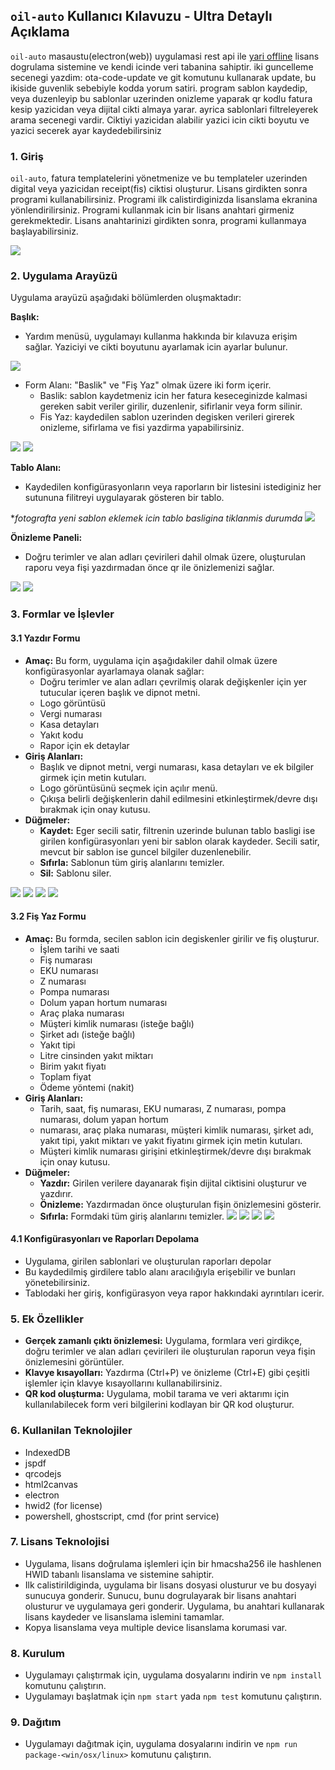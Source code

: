 ## `oil-auto` Kullanıcı Kılavuzu - Ultra Detaylı Açıklama

`oil-auto` masaustu(electron(web)) uygulamasi rest api ile [yari offline](https://drive.google.com/file/d/16WvenQsLejOwUO1DhBnRCRlj3wy6wQJw/view?usp=drive_link)
lisans dogrulama sistemine ve kendi icinde veri tabanina sahiptir. iki
guncelleme secenegi yazdim: ota-code-update ve git komutunu kullanarak update,
bu ikiside guvenlik sebebiyle kodda yorum satiri. program sablon kaydedip, veya
duzenleyip bu sablonlar uzerinden onizleme yaparak qr kodlu fatura kesip
yazicidan veya dijital cikti almaya yarar. ayrica sablonlari filtreleyerek arama
secenegi vardir. Ciktiyi yazicidan alabilir yazici icin cikti boyutu ve yazici
secerek ayar kaydedebilirsiniz

### 1. Giriş

`oil-auto`, fatura templatelerini yönetmenize ve bu templateler uzerinden
digital veya yazicidan receipt(fis) ciktisi oluşturur. Lisans girdikten sonra
programi kullanabilirsiniz. Programi ilk calistirdiginizda lisanslama ekranina
yönlendirilirsiniz. Programi kullanmak icin bir lisans
anahtari girmeniz gerekmektedir. Lisans anahtarinizi girdikten sonra, programi
kullanmaya başlayabilirsiniz.

![](./ss/licenser.png)

### 2. Uygulama Arayüzü

Uygulama arayüzü aşağıdaki bölümlerden oluşmaktadır:

**Başlık:**

* Yardım menüsü, uygulamayı kullanma hakkında bir kılavuza erişim sağlar.
Yaziciyi ve cikti boyutunu ayarlamak icin ayarlar bulunur.

![](./ss/preferences_help_ui.png)

* Form Alanı: "Baslik" ve "Fiş Yaz" olmak üzere iki form içerir.
  * Baslik: sablon kaydetmeniz icin her fatura keseceginizde kalmasi gereken
  sabit veriler girilir, duzenlenir, sifirlanir veya form silinir.
  * Fis Yaz: kaydedilen sablon uzerinden degisken verileri girerek onizleme,
  sifirlama ve fisi yazdirma yapabilirsiniz.

![](./ss/baslik_blur_nonselect.png)
![](./ss/fis_blur_nonselect.png)

**Tablo Alanı:**

* Kaydedilen konfigürasyonların veya raporların bir listesini istediginiz her
sutununa filitreyi uygulayarak gösteren bir tablo.

*_fotografta yeni sablon eklemek icin tablo basligina tiklanmis durumda_
![](./ss/new_baslik.png)

**Önizleme Paneli:**

* Doğru terimler ve alan adları çevirileri dahil olmak üzere, oluşturulan raporu
veya fişi yazdırmadan önce qr ile önizlemenizi sağlar.

![](./ss/fis_preview.png)
![](./ss/baslik_bot_preview.png)

### 3. Formlar ve İşlevler

#### 3.1 Yazdır Formu

* **Amaç:** Bu form, uygulama için aşağıdakiler dahil olmak üzere konfigürasyonlar ayarlamaya olanak sağlar:
    * Doğru terimler ve alan adları çevrilmiş olarak değişkenler için yer tutucular içeren başlık ve dipnot metni.
    * Logo görüntüsü
    * Vergi numarası
    * Kasa detayları
    * Yakıt kodu
    * Rapor için ek detaylar
* **Giriş Alanları:**
    * Başlık ve dipnot metni, vergi numarası, kasa detayları ve ek bilgiler girmek için metin kutuları.
    * Logo görüntüsünü seçmek için açılır menü.
    * Çıkışa belirli değişkenlerin dahil edilmesini etkinleştirmek/devre dışı bırakmak için onay kutusu.
* **Düğmeler:**
    * **Kaydet:** Eger secili satir, filtrenin uzerinde bulunan tablo basligi
    ise girilen konfigürasyonları yeni bir sablon olarak kaydeder. Secili satir,
    mevcut bir sablon ise guncel bilgiler duzenlenebilir.
    * **Sıfırla:** Sablonun tüm giriş alanlarını temizler.
    * **Sil:** Sablonu siler.

![](./ss/baslik_blur_nonselect.png)
![](./ss/new_baslik.png)
![](./ss/baslik_top.png)
![](./ss/baslik_bot.png)
#### 3.2 Fiş Yaz Formu

* **Amaç:** Bu formda, secilen sablon icin degiskenler girilir ve fiş oluşturur.
    * İşlem tarihi ve saati
    * Fiş numarası
    * EKU numarası
    * Z numarası
    * Pompa numarası
    * Dolum yapan hortum numarası
    * Araç plaka numarası
    * Müşteri kimlik numarası (isteğe bağlı)
    * Şirket adı (isteğe bağlı)
    * Yakıt tipi
    * Litre cinsinden yakıt miktarı
    * Birim yakıt fiyatı
    * Toplam fiyat
    * Ödeme yöntemi (nakit)
* **Giriş Alanları:**
    * Tarih, saat, fiş numarası, EKU numarası, Z numarası, pompa numarası, dolum yapan hortum
    * numarası, araç plaka numarası, müşteri kimlik numarası, şirket adı, yakıt tipi, yakıt miktarı ve yakıt fiyatını girmek için metin kutuları.
    * Müşteri kimlik numarası girişini etkinleştirmek/devre dışı bırakmak için onay kutusu.
* **Düğmeler:**
    * **Yazdır:** Girilen verilere dayanarak fişin dijital ciktisini oluşturur
    ve yazdırır.
    * **Önizleme:** Yazdırmadan önce oluşturulan fişin önizlemesini gösterir.
    * **Sıfırla:** Formdaki tüm giriş alanlarını temizler.
![](./ss/fis_blur_nonselect.png)
![](./ss/fis_empty.png)
![](./ss/fis_filled.png)
![](./ss/fis_preview.png)


#### 4.1 Konfigürasyonları ve Raporları Depolama

* Uygulama, girilen sablonlari ve oluşturulan raporları depolar
* Bu kaydedilmiş girdilere tablo alanı aracılığıyla erişebilir ve bunları yönetebilirsiniz.
* Tablodaki her giriş, konfigürasyon veya rapor hakkındaki ayrıntıları icerir.

### 5. Ek Özellikler

* **Gerçek zamanlı çıktı önizlemesi:** Uygulama, formlara veri girdikçe, doğru terimler ve alan adları çevirileri ile oluşturulan raporun veya fişin önizlemesini görüntüler.
* **Klavye kısayolları:** Yazdırma (Ctrl+P) ve önizleme (Ctrl+E) gibi çeşitli işlemler için klavye kısayollarını kullanabilirsiniz.
* **QR kod oluşturma:** Uygulama, mobil tarama ve veri aktarımı için kullanılabilecek form veri bilgilerini kodlayan bir QR kod oluşturur.

### 6. Kullanilan Teknolojiler

* IndexedDB
* jspdf
* qrcodejs
* html2canvas
* electron
* hwid2 (for license)
* powershell, ghostscript, cmd (for print service)

### 7. Lisans Teknolojisi
* Uygulama, lisans doğrulama işlemleri için bir hmacsha256 ile hashlenen HWID tabanlı lisanslama ve sistemine sahiptir.
* Ilk calistirildiginda, uygulama bir lisans dosyasi olusturur ve bu dosyayi
  sunucuya gonderir. Sunucu, bunu dogrulayarak bir lisans anahtari olusturur
  ve uygulamaya geri gonderir. Uygulama, bu anahtari kullanarak lisans kaydeder ve lisanslama islemini tamamlar.
* Kopya lisanslama veya multiple device lisanslama korumasi var.

### 8. Kurulum

* Uygulamayı çalıştırmak için, uygulama dosyalarını indirin ve
`npm install` komutunu çalıştırın.
* Uygulamayı başlatmak için `npm start` yada `npm test` komutunu
çalıştırın.

### 9. Dağıtım

* Uygulamayı dağıtmak için, uygulama dosyalarını indirin ve `npm run package-<win/osx/linux>` komutunu çalıştırın.